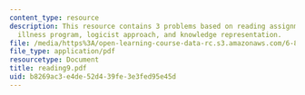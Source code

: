 ```yaml
---
content_type: resource
description: This resource contains 3 problems based on reading assignments on present
  illness program, logicist approach, and knowledge representation.
file: /media/https%3A/open-learning-course-data-rc.s3.amazonaws.com/6-871-knowledge-based-applications-systems-spring-2005/b8269ac3e4de52d439fe3e3fed95e45d_reading9.pdf
file_type: application/pdf
resourcetype: Document
title: reading9.pdf
uid: b8269ac3-e4de-52d4-39fe-3e3fed95e45d
---
```


